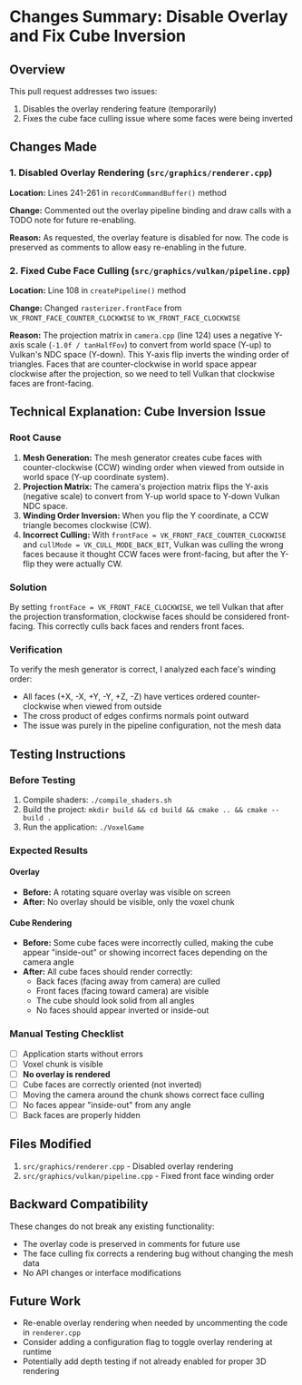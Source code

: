 # Changes Summary: Disable Overlay and Fix Cube Inversion

## Overview
This pull request addresses two issues:
1. Disables the overlay rendering feature (temporarily)
2. Fixes the cube face culling issue where some faces were being inverted

## Changes Made

### 1. Disabled Overlay Rendering (`src/graphics/renderer.cpp`)

**Location:** Lines 241-261 in `recordCommandBuffer()` method

**Change:** Commented out the overlay pipeline binding and draw calls with a TODO note for future re-enabling.

**Reason:** As requested, the overlay feature is disabled for now. The code is preserved as comments to allow easy re-enabling in the future.

### 2. Fixed Cube Face Culling (`src/graphics/vulkan/pipeline.cpp`)

**Location:** Line 108 in `createPipeline()` method

**Change:** Changed `rasterizer.frontFace` from `VK_FRONT_FACE_COUNTER_CLOCKWISE` to `VK_FRONT_FACE_CLOCKWISE`

**Reason:** The projection matrix in `camera.cpp` (line 124) uses a negative Y-axis scale (`-1.0f / tanHalfFov`) to convert from world space (Y-up) to Vulkan's NDC space (Y-down). This Y-axis flip inverts the winding order of triangles. Faces that are counter-clockwise in world space appear clockwise after the projection, so we need to tell Vulkan that clockwise faces are front-facing.

## Technical Explanation: Cube Inversion Issue

### Root Cause
1. **Mesh Generation:** The mesh generator creates cube faces with counter-clockwise (CCW) winding order when viewed from outside in world space (Y-up coordinate system).
2. **Projection Matrix:** The camera's projection matrix flips the Y-axis (negative scale) to convert from Y-up world space to Y-down Vulkan NDC space.
3. **Winding Order Inversion:** When you flip the Y coordinate, a CCW triangle becomes clockwise (CW).
4. **Incorrect Culling:** With `frontFace = VK_FRONT_FACE_COUNTER_CLOCKWISE` and `cullMode = VK_CULL_MODE_BACK_BIT`, Vulkan was culling the wrong faces because it thought CCW faces were front-facing, but after the Y-flip they were actually CW.

### Solution
By setting `frontFace = VK_FRONT_FACE_CLOCKWISE`, we tell Vulkan that after the projection transformation, clockwise faces should be considered front-facing. This correctly culls back faces and renders front faces.

### Verification
To verify the mesh generator is correct, I analyzed each face's winding order:
- All faces (+X, -X, +Y, -Y, +Z, -Z) have vertices ordered counter-clockwise when viewed from outside
- The cross product of edges confirms normals point outward
- The issue was purely in the pipeline configuration, not the mesh data

## Testing Instructions

### Before Testing
1. Compile shaders: `./compile_shaders.sh`
2. Build the project: `mkdir build && cd build && cmake .. && cmake --build .`
3. Run the application: `./VoxelGame`

### Expected Results

#### Overlay
- **Before:** A rotating square overlay was visible on screen
- **After:** No overlay should be visible, only the voxel chunk

#### Cube Rendering
- **Before:** Some cube faces were incorrectly culled, making the cube appear "inside-out" or showing incorrect faces depending on the camera angle
- **After:** All cube faces should render correctly:
  - Back faces (facing away from camera) are culled
  - Front faces (facing toward camera) are visible
  - The cube should look solid from all angles
  - No faces should appear inverted or inside-out

### Manual Testing Checklist
- [ ] Application starts without errors
- [ ] Voxel chunk is visible
- [ ] **No overlay is rendered**
- [ ] Cube faces are correctly oriented (not inverted)
- [ ] Moving the camera around the chunk shows correct face culling
- [ ] No faces appear "inside-out" from any angle
- [ ] Back faces are properly hidden

## Files Modified
1. `src/graphics/renderer.cpp` - Disabled overlay rendering
2. `src/graphics/vulkan/pipeline.cpp` - Fixed front face winding order

## Backward Compatibility
These changes do not break any existing functionality:
- The overlay code is preserved in comments for future use
- The face culling fix corrects a rendering bug without changing the mesh data
- No API changes or interface modifications

## Future Work
- Re-enable overlay rendering when needed by uncommenting the code in `renderer.cpp`
- Consider adding a configuration flag to toggle overlay rendering at runtime
- Potentially add depth testing if not already enabled for proper 3D rendering
